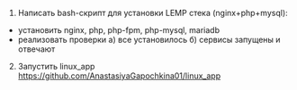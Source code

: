1) Написать bash-скрипт для установки LEMP стека (nginx+php+mysql):
- установить nginx, php, php-fpm, php-mysql, mariadb
- реализовать проверки
  a) все установилось
  б) сервисы запущены и отвечают
2) Запустить linux_app https://github.com/AnastasiyaGapochkina01/linux_app
